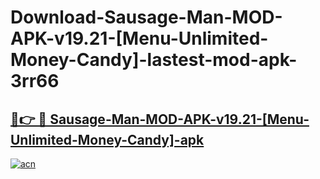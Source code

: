 # Download-Sausage-Man-MOD-APK-v19.21-[Menu-Unlimited-Money-Candy]-lastest-mod-apk-3rr66

<h2><a href="https://apkcomod.com?title=Sausage-Man-MOD-APK-v19.21-[Menu-Unlimited-Money-Candy]">🔗👉 🔴 Sausage-Man-MOD-APK-v19.21-[Menu-Unlimited-Money-Candy]-apk </a></h2>

[![acn](https://github.com/user-attachments/assets/0f9c940e-d8b0-45ae-aac7-cd30a18b3e1c)](https://apkcomod.com?title=Sausage-Man-MOD-APK-v19.21-[Menu-Unlimited-Money-Candy])
